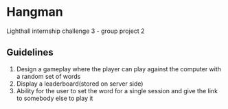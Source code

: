 # Hangman
Lighthall internship challenge 3 - group project 2

## Guidelines
1. Design a gameplay where the player can play against the computer with a random set of words
2. Display a leaderboard(stored on server side)
3. Ability for the user to set the word for a single session and give the link to somebody else to play it